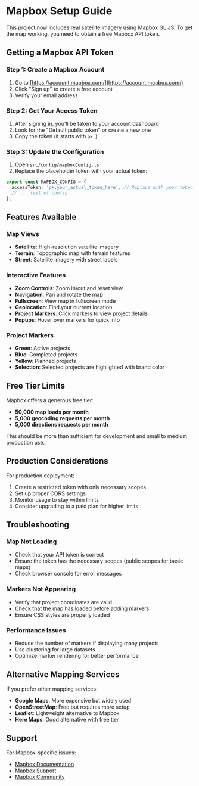 # Mapbox Setup Guide

This project now includes real satellite imagery using Mapbox GL JS. To get the map working, you need to obtain a free Mapbox API token.

## Getting a Mapbox API Token

### Step 1: Create a Mapbox Account
1. Go to [https://account.mapbox.com/](https://account.mapbox.com/)
2. Click "Sign up" to create a free account
3. Verify your email address

### Step 2: Get Your Access Token
1. After signing in, you'll be taken to your account dashboard
2. Look for the "Default public token" or create a new one
3. Copy the token (it starts with `pk.`)

### Step 3: Update the Configuration
1. Open `src/config/mapboxConfig.ts`
2. Replace the placeholder token with your actual token:

```typescript
export const MAPBOX_CONFIG = {
  accessToken: 'pk.your_actual_token_here', // Replace with your token
  // ... rest of config
};
```

## Features Available

### Map Views
- **Satellite**: High-resolution satellite imagery
- **Terrain**: Topographic map with terrain features
- **Street**: Satellite imagery with street labels

### Interactive Features
- **Zoom Controls**: Zoom in/out and reset view
- **Navigation**: Pan and rotate the map
- **Fullscreen**: View map in fullscreen mode
- **Geolocation**: Find your current location
- **Project Markers**: Click markers to view project details
- **Popups**: Hover over markers for quick info

### Project Markers
- **Green**: Active projects
- **Blue**: Completed projects  
- **Yellow**: Planned projects
- **Selection**: Selected projects are highlighted with brand color

## Free Tier Limits

Mapbox offers a generous free tier:
- **50,000 map loads per month**
- **5,000 geocoding requests per month**
- **5,000 directions requests per month**

This should be more than sufficient for development and small to medium production use.

## Production Considerations

For production deployment:
1. Create a restricted token with only necessary scopes
2. Set up proper CORS settings
3. Monitor usage to stay within limits
4. Consider upgrading to a paid plan for higher limits

## Troubleshooting

### Map Not Loading
- Check that your API token is correct
- Ensure the token has the necessary scopes (public scopes for basic maps)
- Check browser console for error messages

### Markers Not Appearing
- Verify that project coordinates are valid
- Check that the map has loaded before adding markers
- Ensure CSS styles are properly loaded

### Performance Issues
- Reduce the number of markers if displaying many projects
- Use clustering for large datasets
- Optimize marker rendering for better performance

## Alternative Mapping Services

If you prefer other mapping services:
- **Google Maps**: More expensive but widely used
- **OpenStreetMap**: Free but requires more setup
- **Leaflet**: Lightweight alternative to Mapbox
- **Here Maps**: Good alternative with free tier

## Support

For Mapbox-specific issues:
- [Mapbox Documentation](https://docs.mapbox.com/)
- [Mapbox Support](https://support.mapbox.com/)
- [Mapbox Community](https://community.mapbox.com/) 